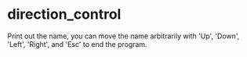 # direction_control
Print out the name, you can move the name arbitrarily with 'Up', 'Down', 'Left', 'Right', and 'Esc' to end the program.
